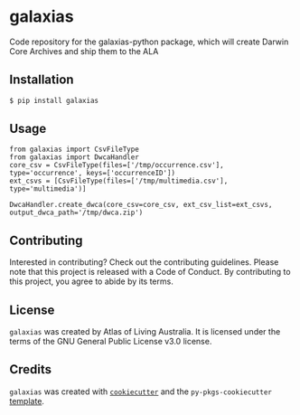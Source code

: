 # galaxias

Code repository for the galaxias-python package, which will create Darwin Core Archives and ship them to the ALA

## Installation

```bash
$ pip install galaxias
```

## Usage

```
from galaxias import CsvFileType
from galaxias import DwcaHandler
core_csv = CsvFileType(files=['/tmp/occurrence.csv'], type='occurrence', keys=['occurrenceID'])
ext_csvs = [CsvFileType(files=['/tmp/multimedia.csv'], type='multimedia')]

DwcaHandler.create_dwca(core_csv=core_csv, ext_csv_list=ext_csvs, output_dwca_path='/tmp/dwca.zip')
```


## Contributing

Interested in contributing? Check out the contributing guidelines. Please note that this project is released with a Code of Conduct. By contributing to this project, you agree to abide by its terms.

## License

`galaxias` was created by Atlas of Living Australia. It is licensed under the terms of the GNU General Public License v3.0 license.

## Credits

`galaxias` was created with [`cookiecutter`](https://cookiecutter.readthedocs.io/en/latest/) and the `py-pkgs-cookiecutter` [template](https://github.com/py-pkgs/py-pkgs-cookiecutter).
